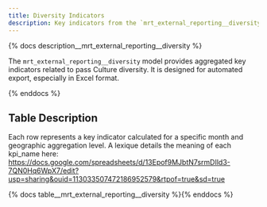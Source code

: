 ```yaml
---
title: Diversity Indicators
description: Key indicators from the `mrt_external_reporting__diversity` model.
---
```


{% docs description__mrt_external_reporting__diversity %}

The `mrt_external_reporting__diversity` model provides aggregated key indicators related to pass Culture diversity.
It is designed for automated export, especially in Excel format.

{% enddocs %}

## Table Description

Each row represents a key indicator calculated for a specific month and geographic aggregation level.
A lexique details the meaning of each kpi_name here: https://docs.google.com/spreadsheets/d/13Epof9MJbtN7srmDIld3-7QN0Hq6WpX7/edit?usp=sharing&ouid=113033507472186952579&rtpof=true&sd=true

{% docs table__mrt_external_reporting__diversity %}{% enddocs %}
